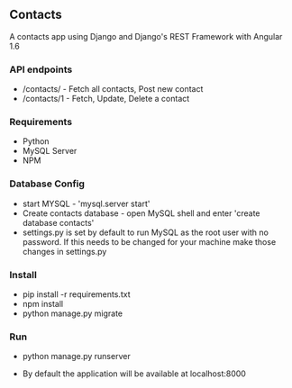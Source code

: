 ## Contacts

A contacts app using Django and Django's REST Framework with Angular 1.6

### API endpoints
* /contacts/ - Fetch all contacts, Post new contact
* /contacts/1 - Fetch, Update, Delete a contact

### Requirements
* Python
* MySQL Server
* NPM

### Database Config
* start MYSQL - 'mysql.server start'
* Create contacts database - open MySQL shell and enter 'create database contacts'
* settings.py is set by default to run MySQL as the root user with no password. If this needs to be changed for your machine make those changes in settings.py

### Install
* pip install -r requirements.txt
* npm install
* python manage.py migrate

### Run
* python manage.py runserver
- By default the application will be available at localhost:8000
